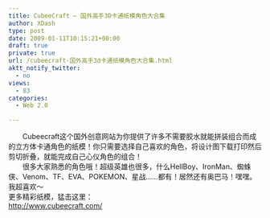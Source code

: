 ```yaml
---
title: CubeeCraft – 国外高手3D卡通纸模角色大合集
author: XDash
type: post
date: 2009-01-11T10:15:21+00:00
draft: true
private: true
url: /cubeecraft-国外高手3d卡通纸模角色大合集.html
aktt_notify_twitter:
  - no
views:
  - 83
categories:
  - Web 2.0

---
```

　　Cubeecraft这个国外创意网站为你提供了许多不需要胶水就能拼装组合而成的立方体卡通角色的纸模！你只需要选择自己喜欢的角色，将设计图下载打印然后剪切折叠，就能完成自己心仪角色的组合！  
　　很多大家熟悉的角色哦！超级英雄也很多，什么HellBoy、IronMan、蜘蛛侠、Venom、TF、EVA、POKEMON、星战……都有！居然还有奥巴马！嘿嘿。我超喜欢～  
<img decoding="async" src="attachments/month_0901/y2009111181337.jpg" border="0" alt="" />  
<img decoding="async" src="attachments/month_0901/02009111181451.jpg" border="0" alt="" />  
更多精彩纸模，猛击这里：  
http://www.cubeecraft.com/